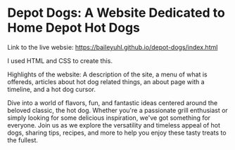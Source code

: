 # Depot Dogs: A Website Dedicated to Home Depot Hot Dogs

Link to the live websie: https://baileyuhl.github.io/depot-dogs/index.html

I used HTML and CSS to create this.

Highlights of the website: A description of the site, a menu of what is offereds, articles about hot dog related things, an about page with a timeline, and a hot dog cursor.

Dive into a world of flavors, fun, and fantastic ideas centered around the beloved classic, the hot dog. Whether you're a passionate grill enthusiast or simply looking for some delicious inspiration, we've got something for everyone. Join us as we explore the versatility and timeless appeal of hot dogs, sharing tips, recipes, and more to help you enjoy these tasty treats to the fullest.
